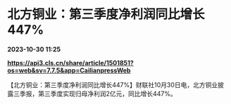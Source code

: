 # 北方铜业：第三季度净利润同比增长447%

**2023-10-30 11:25**

**https://api3.cls.cn/share/article/1501851?os=web&sv=7.7.5&app=CailianpressWeb**

【北方铜业：第三季度净利润同比增长447%】财联社10月30日电，北方铜业披露三季报，第三季度实现归母净利润2亿元，同比增长447%。
